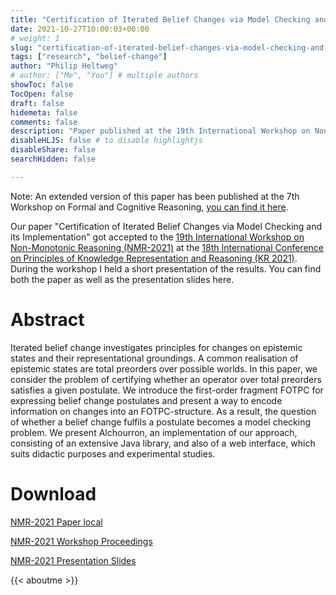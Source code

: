 ```yaml
---
title: "Certification of Iterated Belief Changes via Model Checking and its Implementation"
date: 2021-10-27T10:00:03+00:00
# weight: 1
slug: "certification-of-iterated-belief-changes-via-model-checking-and-its-implementation"
tags: ["research", "belief-change"]
author: "Philip Heltweg"
# author: ["Me", "You"] # multiple authors
showToc: false
TocOpen: false
draft: false
hidemeta: false
comments: false
description: "Paper published at the 19th International Workshop on Non-Monotonic Reasoning (NMR-2021)"
disableHLJS: false # to disable highlightjs
disableShare: false
searchHidden: false

---
```


Note: An extended version of this paper has been published at the 7th Workshop on Formal and Cognitive Reasoning, [you can find it here](/posts/on-using-model-checking-for-the-certification-of-iterated-belief-changes/).

Our paper "Certification of Iterated Belief Changes via Model Checking and its Implementation" got accepted to the [19th International Workshop on Non-Monotonic Reasoning (NMR-2021)](https://sites.google.com/view/nmr2021/home) at the [18th International Conference on Principles of Knowledge Representation and Reasoning (KR 2021)](https://kr2021.kbsg.rwth-aachen.de/). During the workshop I held a short presentation of the results. You can find both the paper as well as the presentation slides here.

# Abstract
Iterated belief change investigates principles for changes on epistemic states and their representational groundings. A common realisation of epistemic states are total preorders over possible worlds. In this paper, we consider the problem of certifying whether an operator over total preorders satisfies a given postulate. We introduce the first-order fragment FOTPC for expressing belief change postulates and present a way to encode information on changes into an FOTPC-structure. As a result, the question of whether a belief change fulfils a postulate becomes a model checking problem. We present Alchourron, an implementation of our approach, consisting of an extensive Java library, and also of a web interface, which suits didactic purposes and experimental studies.

# Download
[NMR-2021 Paper local](/files/nmr2021.pdf)

[NMR-2021 Workshop Proceedings](https://drive.google.com/open?id=1WSIl3TOrXBhaWhckWN4NLXoD9AVFKp5R)

[NMR-2021 Presentation Slides](/files/nmr2021_slides.pdf)

{{< aboutme >}}